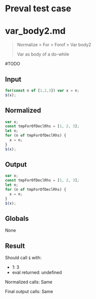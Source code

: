 # Preval test case

# var_body2.md

> Normalize > For > Forof > Var body2
>
> Var as body of a do-while

#TODO

## Input

`````js filename=intro
for(const n of [1,2,3]) var x = n;
$(x);
`````

## Normalized

`````js filename=intro
var x;
const tmpForOfDeclRhs = [1, 2, 3];
let n;
for (n of tmpForOfDeclRhs) {
  x = n;
}
$(x);
`````

## Output

`````js filename=intro
var x;
const tmpForOfDeclRhs = [1, 2, 3];
let n;
for (n of tmpForOfDeclRhs) {
  x = n;
}
$(x);
`````

## Globals

None

## Result

Should call `$` with:
 - 1: 3
 - eval returned: undefined

Normalized calls: Same

Final output calls: Same
